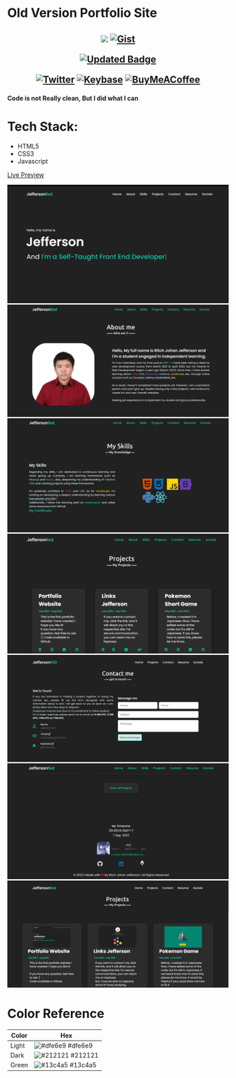 # Old Version Portfolio Site 
<h2 align="center">


[![](https://komarev.com/ghpvc/?username=jeffersonfed&label=Profile%20Visits&color=blue&style=flat)](#top)
[![Gist](https://badges.pufler.dev/gists/jeffersonfed?&label=Gist&color=blue&icon=5&pretty=false&style=flat)](https://gist.github.com/jeffersonfed)

[![Updated Badge](https://badges.pufler.dev/updated/jeffersonfed/PortfolioSite?&label=Last%20Updated&color=blue&icon=5&pretty=false&style=for-the-badge)](https://github.com/jeffersonfed/PortfolioSite)


<!-- ## 🌐 Socials: -->
[![Twitter](https://img.shields.io/badge/Twitter-1DA1F2.svg?style=flat&logo=Twitter&logoColor=white)](https://twitter.com/jeffersonfed14) 
[![Keybase](https://img.shields.io/badge/Keybase-black?style=flat&logo=keybase&logoColor=orange)](https://keybase.io/jeffersonfed/)
[![BuyMeACoffee](https://img.shields.io/badge/Support%20Me-ffdd00?style=flat&logo=buy-me-a-coffee&logoColor=black)](https://buymeacoffee.com/jeffersonfed)

</h2>

#### Code is not Really clean, But I did what I can

# Tech Stack:
- HTML5
- CSS3
- Javascript

[Live Preview](https://jeffersonfed-portfolio-old-ver.netlify.app)


<img src="./index.png">
<img src="./index2.png">
<img src="./skills.png">
<img src="./index3.png">
<img src="./contact.png">
<img src="./footer.png">



<img src="./projects.png">

# Color Reference
| Color             | Hex                                                                |
| ----------------- | ------------------------------------------------------------------ |
| Light| ![#dfe6e9](https://via.placeholder.com/10/dfe6e9?text=+) #dfe6e9 |
| Dark | ![#212121](https://via.placeholder.com/10/212121?text=+) #212121 |
| Green | ![#13c4a5](https://via.placeholder.com/10/13c4a5?text=+) #13c4a5 |

